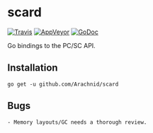 scard
=====

[![Travis][travisimg]][travisurl]
[![AppVeyor][appveyorimg]][appveyorurl]
[![GoDoc][docimg]][docurl]

[travisimg]:   https://travis-ci.org/Arachnid/scard.svg?branch=master
[travisurl]:   https://travis-ci.org/Arachnid/scard
[appveyorimg]: https://ci.appveyor.com/api/projects/status/pleasefillmein/branch/master?svg=true
[appveyorurl]: https://ci.appveyor.com/project/Arachnid/scard
[docimg]:      https://godoc.org/github.com/Arachnid/scard?status.svg
[docurl]:      https://godoc.org/github.com/Arachnid/scard

Go bindings to the PC/SC API.

## Installation

	go get -u github.com/Arachnid/scard

## Bugs

	- Memory layouts/GC needs a thorough review.
